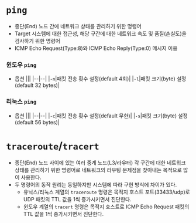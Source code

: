# `ping`
* 종단(End) 노드 간에 네트워크 상태를 관리하기 위한 명령어
* Target 시스템에 대한 접근성, 해당 구간에 대한 네트워크 속도 및 품질(손실도)을 검사하기 위한 명령어
* ICMP Echo Request(Type:8)와 ICMP Echo Reply(Type:0) 메시지 이용

### 윈도우 `ping`
* 옵션 
  |||
  |--|--|
  |`-n`|패킷 전송 횟수 설정(default 4회)|
  |`-l`|패킷 크기(byte) 설정(default 32 bytes)|

### 리눅스 `ping`
* 옵션 
  |||
  |--|--|
  |`-c`|패킷 전송 횟수 설정(default 무한)|
  |`-s`|패킷 크기(byte) 설정(default 56 bytes)|


# `traceroute`/`tracert` 

* 종단(End) 노드 사이에 있는 여러 중계 노드(L3/라우터) 각 구간에 대한 네트워크 상태를 관리하기 위한 명령어로 네트워크의 라우팅 문제점을 찾아내는 목적으로 많이 사용한다. 
* 두 명령어의 동작 원리는 동일하지만 시스템에 따라 구현 방식에 차이가 있다. 
  * 유닉스/리눅스 계열의 `traceroute` 명령은 목적지 호스트 포트(33433/udp)로 UDP 패킷의 TTL 값을 1씩 증가시키면서 진단한다. 
  * 윈도우 계열의 `tracert` 명령은 목적지 호스트로 ICMP Echo Request 패킷의 TTL 값을 1씩 증가시키면서 진단한다. 

